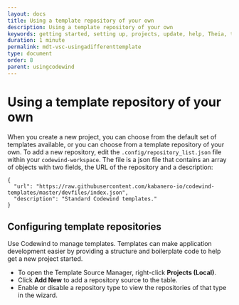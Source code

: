 ```yaml
---
layout: docs
title: Using a template repository of your own
description: Using a template repository of your own
keywords: getting started, setting up, projects, update, help, Theia, test, edit, Theia editor, using own IDE, empty page, refresh, credentials, default editor, Node.js profiling support, code highlighting, JavaScript file, template repository
duration: 1 minute
permalink: mdt-vsc-usingadifferenttemplate
type: document
order: 8
parent: usingcodewind
---
```


# Using a template repository of your own

When you create a new project, you can choose from the default set of templates available, or you can choose from a template repository of your own. To add a new repository, edit the `.config/repository_list.json` file within your `codewind-workspace`. The file is a json file that contains an array of objects with two fields, the URL of the repository and a description:

```
{
  "url": "https://raw.githubusercontent.com/kabanero-io/codewind-templates/master/devfiles/index.json",
  "description": "Standard Codewind templates."
}
```

## Configuring template repositories

Use Codewind to manage templates. Templates can make application development easier by providing a structure and boilerplate code to help get a new project started.

- To open the Template Source Manager, right-click **Projects (Local)**.
- Click **Add New** to add a repository source to the table.
- Enable or disable a repository type to view the repositories of that type in the wizard.
